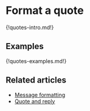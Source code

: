 # Format a quote

{!quotes-intro.md!}

## Examples

{!quotes-examples.md!}

## Related articles

* [Message formatting](/help/format-your-message-using-markdown)
* [Quote and reply](/help/quote-and-reply)
